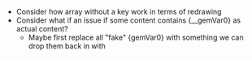 - Consider how array without a key work in terms of redrawing
- Consider what if an issue if some content contains {__gemVar0} as actual content?
  - Maybe first replace all "fake" {gemVar0} with something we can drop them back in with
